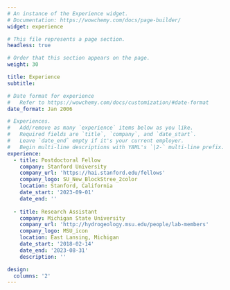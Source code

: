 ```yaml
---
# An instance of the Experience widget.
# Documentation: https://wowchemy.com/docs/page-builder/
widget: experience

# This file represents a page section.
headless: true

# Order that this section appears on the page.
weight: 30

title: Experience
subtitle:

# Date format for experience
#   Refer to https://wowchemy.com/docs/customization/#date-format
date_format: Jan 2006

# Experiences.
#   Add/remove as many `experience` items below as you like.
#   Required fields are `title`, `company`, and `date_start`.
#   Leave `date_end` empty if it's your current employer.
#   Begin multi-line descriptions with YAML's `|2-` multi-line prefix.
experience:
  - title: Postdoctoral Fellow
    company: Stanford University
    company_url: 'https://hai.stanford.edu/fellows'
    company_logo: SU_New_BlockStree_2color
    location: Stanford, California
    date_start: '2023-09-01'
    date_end: ''
    
  - title: Research Assistant
    company: Michigan State University
    company_url: 'http://hydrogeology.msu.edu/people/lab-members'
    company_logo: MSU_icon
    location: East Lansing, Michigan
    date_start: '2018-02-14'
    date_end: '2023-08-31'
    description: ''

design:
  columns: '2'
---
```

